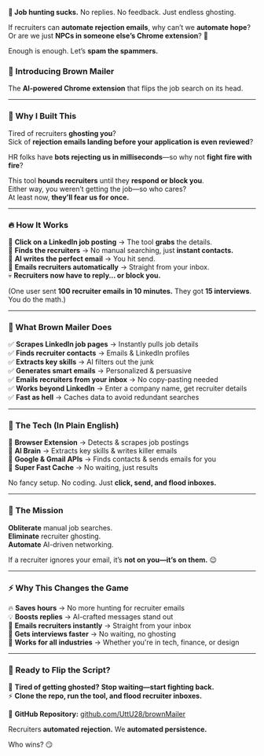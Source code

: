 **🚨 Job hunting sucks.** No replies. No feedback. Just endless ghosting.  

If recruiters can **automate rejection emails**, why can’t we **automate hope**?  
Or are we just **NPCs in someone else’s Chrome extension**? 🤖  

Enough is enough. Let’s **spam the spammers.**  

### **🚀 Introducing Brown Mailer**  
The **AI-powered Chrome extension** that flips the job search on its head.  

---  

### **🤬 Why I Built This**  

Tired of recruiters **ghosting you**?  
Sick of **rejection emails landing before your application is even reviewed**?  

HR folks have **bots rejecting us in milliseconds**—so why not **fight fire with fire**?  

This tool **hounds recruiters** until they **respond or block you**.  
Either way, you weren’t getting the job—so who cares?  
At least now, **they’ll fear us for once.**  

---  

### **🔥 How It Works**  

🚀 **Click on a LinkedIn job posting** → The tool **grabs** the details.  
🎯 **Finds the recruiters** → No manual searching, just **instant contacts.**  
🤖 **AI writes the perfect email** → You hit send.  
📧 **Emails recruiters automatically** → Straight from your inbox.  
💀 **Recruiters now have to reply… or block you.**  

(One user sent **100 recruiter emails in 10 minutes.** They got **15 interviews**. You do the math.)  

---  

### **🎯 What Brown Mailer Does**  

✅ **Scrapes LinkedIn job pages** → Instantly pulls job details  
✅ **Finds recruiter contacts** → Emails & LinkedIn profiles  
✅ **Extracts key skills** → AI filters out the junk  
✅ **Generates smart emails** → Personalized & persuasive  
✅ **Emails recruiters from your inbox** → No copy-pasting needed  
✅ **Works beyond LinkedIn** → Enter a company name, get recruiter details  
✅ **Fast as hell** → Caches data to avoid redundant searches  

---  

### **🔧 The Tech (In Plain English)**  

📌 **Browser Extension** → Detects & scrapes job postings  
📌 **AI Brain** → Extracts key skills & writes killer emails  
📌 **Google & Gmail APIs** → Finds contacts & sends emails for you  
📌 **Super Fast Cache** → No waiting, just results  

No fancy setup. No coding. Just **click, send, and flood inboxes.**  

---  

### **🎯 The Mission**  

**Obliterate** manual job searches.  
**Eliminate** recruiter ghosting.  
**Automate** AI-driven networking.  

If a recruiter ignores your email, it’s **not on you—it’s on them.** 😉  

---  

### **⚡ Why This Changes the Game**  

🔥 **Saves hours** → No more hunting for recruiter emails  
💡 **Boosts replies** → AI-crafted messages stand out  
📧 **Emails recruiters instantly** → Straight from your inbox  
🎯 **Gets interviews faster** → No waiting, no ghosting  
🤖 **Works for all industries** → Whether you're in tech, finance, or design  

---  

### **🚀 Ready to Flip the Script?**  

👊 **Tired of getting ghosted?** **Stop waiting—start fighting back.**  
⚡ **Clone the repo, run the tool, and flood recruiter inboxes.**  

🔗 **GitHub Repository:** [github.com/UttU28/brownMailer](https://github.com/UttU28/brownMailer)  

Recruiters **automated rejection.** We **automated persistence.**  

Who wins? 😏
